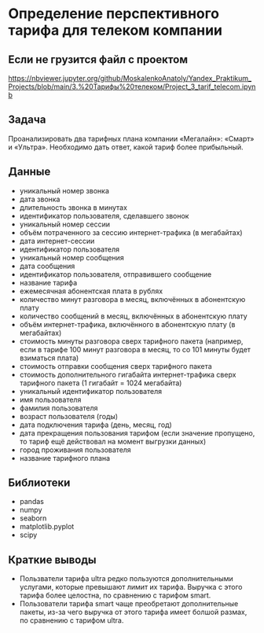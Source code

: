 # Определение перспективного тарифа для телеком компании

## Если не грузится файл с проектом
https://nbviewer.jupyter.org/github/MoskalenkoAnatoly/Yandex_Praktikum_Projects/blob/main/3.%20Тарифы%20телеком/Project_3_tarif_telecom.ipynb

## Задача

Проанализировать два тарифных плана компании «Мегалайн»: «Смарт» и «Ультра».
Необходимо дать ответ, какой тариф более прибыльный.

## Данные

- уникальный номер звонка
- дата звонка
- длительность звонка в минутах
- идентификатор пользователя, сделавшего звонок
- уникальный номер сессии
- объём потраченного за сессию интернет-трафика (в мегабайтах)
- дата интернет-сессии
- идентификатор пользователя
- уникальный номер сообщения
- дата сообщения
- идентификатор пользователя, отправившего сообщение
- название тарифа
- ежемесячная абонентская плата в рублях
- количество минут разговора в месяц, включённых в абонентскую плату
- количество сообщений в месяц, включённых в абонентскую плату
- объём интернет-трафика, включённого в абонентскую плату (в мегабайтах)
- стоимость минуты разговора сверх тарифного пакета (например, если в тарифе 100 минут разговора в месяц, то со 101 минуты будет взиматься плата)
- стоимость отправки сообщения сверх тарифного пакета
- стоимость дополнительного гигабайта интернет-трафика сверх тарифного пакета (1 гигабайт = 1024 мегабайта)
- уникальный идентификатор пользователя
- имя пользователя
- фамилия пользователя
- возраст пользователя (годы)
- дата подключения тарифа (день, месяц, год)
- дата прекращения пользования тарифом (если значение пропущено, то тариф ещё действовал на момент выгрузки данных)
- город проживания пользователя
- название тарифного плана

## Библиотеки

- pandas
- numpy
- seaborn
- matplotlib.pyplot
- scipy

## Краткие выводы

- Пользватели тарифа ultra редко пользуются дополнительными услугами, которые превышают лимит их тарифа. Выручка с этого тарифа более целостна, по сравнению с тарифом smart.
- Пользователи тарифа smart чаще преобретают дополнительные пакеты, из-за чего выручка от этого тарифа имеет болшой размах, по сравнению с тарифом ultra.
